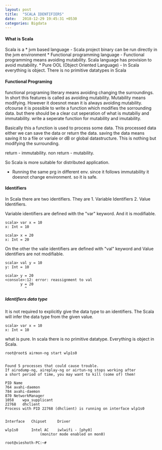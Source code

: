 ```yaml
---
layout: post
title:  "SCALA IDENTIFIERS"
date:   2018-12-29 19:45:31 +0530
categories: Bigdata
---
```


#### What is Scala
Scala is a 
	* jvm based language - Scala project binary can be run directly in the jvm environment
	* Functional programming language - Functional programming means avoiding mutability. Scala 	language has provision to avoid mutability.
	* Pure OOL (Object Oriented Language) - In Scala everything is object. There is no primitive datatypes in Scala

#### Functional Programing

functional programing literary means avoiding changing the surroundings.
In short this features is called as avoiding mutability.
Mutability means modifying.
However it doesnot mean it is always avoiding mutability. ofcourse it is possible to write a function 
which modifies the sorrounding data. but there should be a clear cut seperation of what is mutabiliy and immutability.
write a seperate function for mutability and imutability.

Basically this a function is used to process some data. This processed data either we can save
the data or return the data.
saving the data means saving it to a file or variale or dB or global datastructure. This is nothing but modifying 
the surrounding.

return - immutability.
non return - mutability.

So Scala is more suitable for distributed application. 
- Running the same prg in different env. since it follows immutability it doesnot change environment. so it is safe.

#### Identifiers

In Scala there are two identifiers. 
They are 
	1. Variable Identifiers
	2. Value Identifiers. 
	
Variable identifiers are defined with the "var" keyword. And it is modifiable.
```
scala> var x = 10
x: Int = 10

scala> x = 20
x: Int = 20

```
On the other the valie identifiers are defined with "val" keyword and 
Value identifiers are not modifiable. 

```
scala> val y = 10
y: Int = 10

scala> y = 20
<console>:12: error: reassignment to val
       y = 20
         ^
```

##### Identifiers data type

It is not required to explicitly give the data type to an identifiers. The Scala will infer the data type
from the given value.

```
scala> var x = 10
x: Int = 10
```



what is pure. In scala there is no primitive datatype.
Everything is object in Scala.
```
root@root$ airmon-ng start wlp1s0


Found 5 processes that could cause trouble.
If airodump-ng, aireplay-ng or airtun-ng stops working after
a short period of time, you may want to kill (some of) them!

PID	Name
764	avahi-daemon
784	avahi-daemon
870	NetworkManager
1058	wpa_supplicant
22768	dhclient
Process with PID 22768 (dhclient) is running on interface wlp1s0


Interface	Chipset		Driver

wlp1s0		Intel AC	iwlwifi - [phy0]
				(monitor mode enabled on mon0)

root@vieshoth-PC:~# 

```


